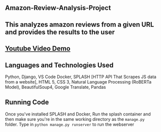 ## Amazon-Review-Analysis-Project

## This analyzes amazon reviews from a given URL and provides the results to the user

## [Youtube Video Demo](https://youtu.be/iRUQ8WAZhH4)

## Languages and Technologies Used
Python,
Django,
VS Code
Docker,
SPLASH [HTTP API That Scrapes JS data from a website],
HTML 5,
CSS 3,
Natural Language Processing (RoBERTa Model),
BeautifulSoup4,
Google Translate,
Pandas

## Running Code
Once you've installed SPLASH and Docker, Run the splash container and then make sure you're in the same working directory as the `manage.py` folder.
Type in `python manage.py runserver` to run the webserver
